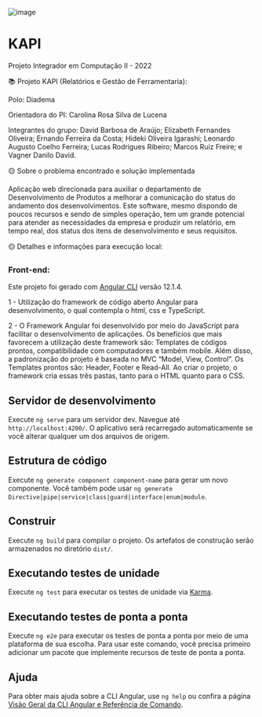 ![image](https://user-images.githubusercontent.com/77700262/143724421-da38f4a5-c5fe-4fd1-a75a-007144d47f91.png)

# KAPI

Projeto Integrador em Computação II - 2022

📚 Projeto KAPI (Relatórios e Gestão de Ferramentaria):

Polo: Diadema

Orientadora do PI: Carolina Rosa Silva de Lucena

Integrantes do grupo:
David Barbosa de Araújo;
Elizabeth Fernandes Oliveira;
Ernando Ferreira da Costa;
Hideki Oliveira Igarashi;
Leonardo Augusto Coelho Ferreira;
Lucas Rodrigues Ribeiro;
Marcos Ruiz Freire; e
Vagner Danilo David.


🟡 Sobre o problema encontrado e solução implementada

Aplicação web direcionada para auxiliar o departamento de Desenvolvimento de Produtos a melhorar a comunicação do status do andamento dos desenvolvimentos. Este software, mesmo dispondo de poucos recursos e sendo de simples operação, tem um grande potencial para atender as necessidades da empresa e produzir um relatório, em tempo real, dos status dos itens de desenvolvimento e seus requisitos.

🟡 Detalhes e informações para execução local:

### Front-end:

Este projeto foi gerado com [Angular CLI](https://github.com/angular/angular-cli) versão 12.1.4.

1 - Utilização do framework de código aberto Angular para desenvolvimento, o qual contempla o html, css e TypeScript.

2 - O Framework Angular foi desenvolvido por meio do JavaScript para facilitar o desenvolvimento de aplicações. Os benefícios que mais favorecem a utilização deste framework são: Templates de códigos prontos, compatibilidade com computadores e também mobile. Além disso, a padronização do projeto é baseada no MVC “Model, View, Control”. Os Templates prontos são: Header, Footer e Read-All. Ao criar o projeto, o framework cria essas três pastas, tanto para o HTML quanto para o CSS.

## Servidor de desenvolvimento

Execute `ng serve` para um servidor dev. Navegue até `http://localhost:4200/`. O aplicativo será recarregado automaticamente se você alterar qualquer um dos arquivos de origem.

## Estrutura de código

Execute `ng generate component component-name` para gerar um novo componente. Você também pode usar `ng generate Directive|pipe|service|class|guard|interface|enum|module`.

## Construir

Execute `ng build` para compilar o projeto. Os artefatos de construção serão armazenados no diretório `dist/`.

## Executando testes de unidade

Execute `ng test` para executar os testes de unidade via [Karma](https://karma-runner.github.io).

## Executando testes de ponta a ponta

Execute `ng e2e` para executar os testes de ponta a ponta por meio de uma plataforma de sua escolha. Para usar este comando, você precisa primeiro adicionar um pacote que implemente recursos de teste de ponta a ponta.

## Ajuda

Para obter mais ajuda sobre a CLI Angular, use `ng help` ou confira a página [Visão Geral da CLI Angular e Referência de Comando](https://angular.io/cli).
